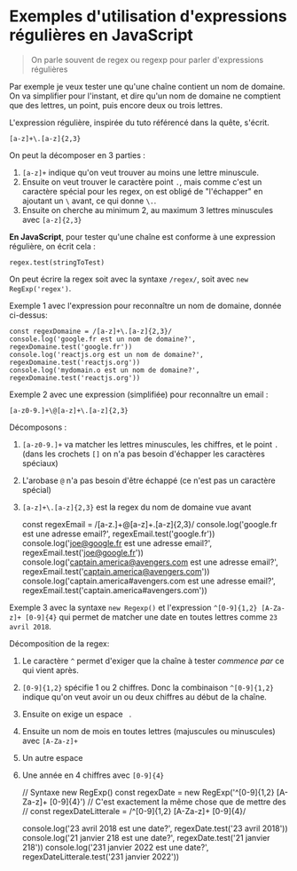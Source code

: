 # Exemples d'utilisation d'expressions régulières en JavaScript

> On parle souvent de regex ou regexp pour parler d'expressions régulières

Par exemple je veux tester une qu'une chaîne contient un nom de domaine.
On va simplifier pour l'instant, et dire qu'un nom de domaine ne comptient que des lettres, un point, puis encore deux ou trois lettres.

L'expression régulière, inspirée du tuto référencé dans la quête, s'écrit.

    [a-z]+\.[a-z]{2,3}

On peut la décomposer en 3 parties :
1. `[a-z]+` indique qu'on veut trouver au moins une lettre minuscule. 
2. Ensuite on veut trouver le caractère point `.`, mais comme c'est un caractère spécial pour les regex, on est obligé de "l'échapper" en ajoutant un `\` avant, ce qui donne `\.`. 
3. Ensuite on cherche au minimum 2, au maximum 3 lettres minuscules avec `[a-z]{2,3}`

**En JavaScript**, pour tester qu'une chaîne est conforme à une expression régulière, on écrit cela :

    regex.test(stringToTest)

On peut écrire la regex soit avec la syntaxe `/regex/`, soit avec `new RegExp('regex')`.

Exemple 1 avec l'expression pour reconnaître un nom de domaine, donnée ci-dessus:

    const regexDomaine = /[a-z]+\.[a-z]{2,3}/
    console.log('google.fr est un nom de domaine?', regexDomaine.test('google.fr'))
    console.log('reactjs.org est un nom de domaine?', regexDomaine.test('reactjs.org'))
    console.log('mydomain.o est un nom de domaine?', regexDomaine.test('reactjs.org'))

Exemple 2 avec une expression (simplifiée) pour reconnaître un email :

    [a-z0-9.]+\@[a-z]+\.[a-z]{2,3}

Décomposons :

1. `[a-z0-9.]+` va matcher les lettres minuscules, les chiffres, et le point `.` (dans les crochets `[]` on n'a pas besoin d'échapper les caractères spéciaux)
2. L'arobase `@` n'a pas besoin d'être échappé (ce n'est pas un caractère spécial)
3. `[a-z]+\.[a-z]{2,3}` est la regex du nom de domaine vue avant

    const regexEmail = /[a-z.]+@[a-z]+\.[a-z]{2,3}/
    console.log('google.fr est une adresse email?', regexEmail.test('google.fr'))
    console.log('joe@google.fr est une adresse email?', regexEmail.test('joe@google.fr'))
    console.log('captain.america@avengers.com est une adresse email?', regexEmail.test('captain.america@avengers.com'))
    console.log('captain.america#avengers.com est une adresse email?', regexEmail.test('captain.america#avengers.com'))

Exemple 3 avec la syntaxe `new Regexp()` et l'expression `^[0-9]{1,2} [A-Za-z]+ [0-9]{4}` qui permet de matcher une date en toutes lettres comme `23 avril 2018`.

Décomposition de la regex:
1. Le caractère `^` permet d'exiger que la chaîne à tester *commence par* ce qui vient après.
2. `[0-9]{1,2}` spécifie 1 ou 2 chiffres. Donc la combinaison `^[0-9]{1,2}` indique qu'on veut avoir un ou deux chiffres au début de la chaîne.
3. Ensuite on exige un espace ` `.
4. Ensuite un nom de mois en toutes lettres (majuscules ou minuscules) avec `[A-Za-z]+`
5. Un autre espace ` `
6. Une année en 4 chiffres avec `[0-9]{4}`

    // Syntaxe new RegExp()
    const regexDate = new RegExp('^[0-9]{1,2} [A-Za-z]+ [0-9]{4}')
    // C'est exactement la même chose que de mettre des //
    const regexDateLitterale = /^[0-9]{1,2} [A-Za-z]+ [0-9]{4}/

    console.log('23 avril 2018 est une date?', regexDate.test('23 avril 2018'))
    console.log('21 janvier 218 est une date?', regexDate.test('21 janvier 218'))
    console.log('231 janvier 2022 est une date?', regexDateLitterale.test('231 janvier 2022'))
